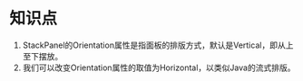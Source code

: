 # 知识点
1. StackPanel的Orientation属性是指面板的排版方式，默认是Vertical，即从上至下摆放。
2. 我们可以改变Orientation属性的取值为Horizontal，以类似Java的流式排版。
